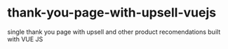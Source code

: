 # thank-you-page-with-upsell-vuejs
single thank you page with upsell and other product recomendations built with VUE JS
